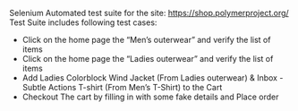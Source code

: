 Selenium Automated test suite for the  site: https://shop.polymerproject.org/
Test Suite includes following test cases:
- Click on the home page the “Men’s outerwear” and verify the list of items
- Click on the home page the “Ladies outerwear” and verify the list of items
- Add Ladies Colorblock Wind Jacket (From Ladies outerwear) & Inbox - Subtle Actions T-shirt (From Men’s
T-Shirt) to the Cart
- Checkout The cart by filling in with some fake details and Place order
